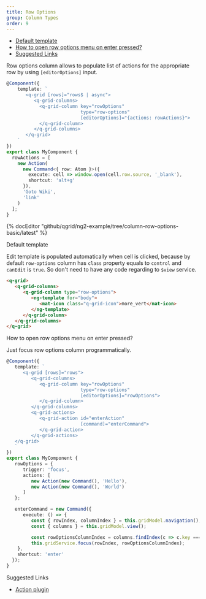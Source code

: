```yaml
---
title: Row Options
group: Column Types
order: 9
---
```

- [Default template](#default-template)
- [How to open row options menu on enter pressed?](#how-to-open-row-options-menu-on-enter-pressed)
- [Suggested Links](#suggested-links)

Row options column allows to populate list of actions for the appropriate row by using `[editorOptions]` input.

```typescript
@Component({
    template: `
       <q-grid [rows]="rows$ | async">
          <q-grid-columns>
            <q-grid-column key="rowOptions"
                           type="row-options"
                           [editorOptions]="{actions: rowActions}">
            </q-grid-column>
          </q-grid-columns>
       </q-grid>
    `
})
export class MyComponent {
  rowActions = [
    new Action(
      new Command<{ row: Atom }>({
        execute: cell => window.open(cell.row.source, '_blank'),
        shortcut: 'alt+g'
      }),
      'Goto Wiki',
      'link'
    )
  ];
}
```

{% docEditor "github/qgrid/ng2-example/tree/column-row-options-basic/latest" %}

<a name="#default-template">
   Default template
</a>

Edit template is populated automatically when cell is clicked, because by default `row-options` column has `class` property equals to `control` and `canEdit` is `true`. So don't need to have any code regarding to `$view` service.

```html
<q-grid>
   <q-grid-columns>
      <q-grid-column type="row-options">
         <ng-template for="body">
            <mat-icon class="q-grid-icon">more_vert</mat-icon>
         </ng-template>
      </q-grid-column>
   </q-grid-columns>
</q-grid>
```

<a name="#how-to-open-row-options-menu-on-enter-pressed">
   How to open row options menu on enter pressed?
</a>

Just focus row options column programmatically.

```typescript
@Component({
   template: `
      <q-grid [rows]="rows">
         <q-grid-columns>
            <q-grid-column key="rowOptions"
                           type="row-options"
                           [editorOptions]="rowOptions">
            </q-grid-column>
         </q-grid-columns>
         <q-grid-actions>
            <q-grid-action id="enterAction"
                           [command]="enterCommand">
            </q-grid-action>
         </q-grid-actions>
   </q-grid>
   `
})
export class MyComponent {
   rowOptions = {
      trigger: 'focus',
      actions: [
         new Action(new Command(), 'Hello'),
         new Action(new Command(), 'World')
      ]
   };

   enterCommand = new Command({
      execute: () => {
         const { rowIndex, columnIndex } = this.gridModel.navigation();
         const { columns } = this.gridModel.view();

         const rowOptionsColumnIndex = columns.findIndex(c => c.key === 'rowOptions');
         this.gridService.focus(rowIndex, rowOptionsColumnIndex);
    },
    shortcut: 'enter'
  });
}
```
<a name="#suggested-links">
   Suggested Links
</a>

* [Action plugin](/plugin/action.html)